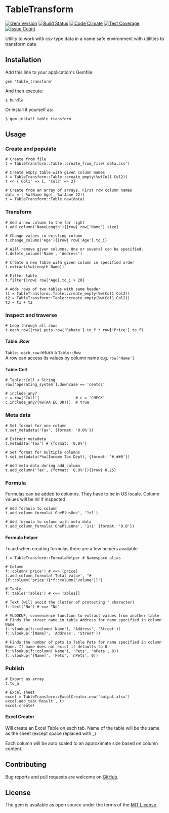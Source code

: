 # TableTransform
[![Gem Version](https://badge.fury.io/rb/table_transform.svg)](http://badge.fury.io/rb/table_transform)
[![Build Status](https://travis-ci.org/jonas-lantto/table_transform.svg)](https://travis-ci.org/jonas-lantto/table_transform)
[![Code Climate](https://codeclimate.com/github/jonas-lantto/table_transform/badges/gpa.svg)](https://codeclimate.com/github/jonas-lantto/table_transform)
[![Test Coverage](https://codeclimate.com/github/jonas-lantto/table_transform/badges/coverage.svg)](https://codeclimate.com/github/jonas-lantto/table_transform/coverage)
[![Issue Count](https://codeclimate.com/github/jonas-lantto/table_transform/badges/issue_count.svg)](https://codeclimate.com/github/jonas-lantto/table_transform)

Utility to work with csv type data in a name safe environment with utilities to transform data

## Installation

Add this line to your application's Gemfile:

    gem 'table_transform'

And then execute:

    $ bundle

Or install it yourself as:

    $ gem install table_transform

## Usage

### Create and populate

    # Create from file
    t = TableTransform::Table::create_from_file('data.csv')

    # Create empty table with given column names 
    t = TableTransform::Table::create_empty(%w(Col1 Col2))
    t << {'Col1' => 1, 'Col2' => 2}

    # Create from an array of arrays. First row column names
    data = [ %w(Name Age), %w(Jane 22)]
    t = TableTransform::Table.new(data)

### Transform
    # Add a new column to the far right
    t.add_column('NameLength'){|row| row['Name'].size}

    # Change values in existing column
    t.change_column('Age'){|row| row['Age'].to_i}
    
    # Will remove given columns. One or several can be specified.
    t.delete_column('Name', 'Address')
    
    # Create a new Table with given column in specified order
    t.extract(%w(Length Name))
    
    # Filter table 
    t.filter{|row| row['Age].to_i > 20}

    # Adds rows of two tables with same header
    t1 = TableTransform::Table::create_empty(%w(Col1 Col2))
    t2 = TableTransform::Table::create_empty(%w(Col1 Col2))
    t3 = t1 + t2

### Inspect and traverse
    # Loop through all rows
    t.each_row{|row| puts row['Rebate'].to_f * row['Price'].to_f}

#### Table::Row
`Table::each_row` return a `Table::Row`<br/>
A row can access its values by column name e.g. `row['Name']`

#### Table:Cell
    # Table::Cell < String
    row['operating_system'].downcase == 'centos'

    # include_any?
    c = row['Col1']                # c = 'CHECK'
    c.include_any?(%w(AA EC DD)))  # true

### Meta data    
    # Set format for one column
    t.set_metadata('Tax', {format: '0.0%'})
 
    # Extract metadata
    t.metadata['Tax'] # {format: '0.0%'}

    # Set format for multiple columns
    t.set_metadata(*%w(Income Tax Dept), {format: '#,##0'})
    
    # Add meta data during add_column
    t.add_column('Tax', {format: '0.0%'}){|row| 0.25}
    
### Formula
Formulas can be added to columns. They have to be in US locale. 
Column values will be nil if inspected

    # Add formula to column
    t.add_column_formula('OnePlusOne', '1+1')

    # Add formula to column with meta data
    t.add_column_formula('OnePlusOne', '1+1' {format: '0.0'})

#### Formula helper
To aid when creating formulas there are a few helpers available
    
    f = TableTransform::FormulaHelper # Namespace alias
    
    # Column
    f::column('price') # <=> [price]
    t.add_column_formula('Total value', "#{f::column('price')}*f::column('volume')}")

    # Table
    f::table('Table1') # <=> Table1[]
    
    # Text (will avoid the clutter of protecting " character)
    f::text('No') # <=> "No"
    
    # VLOOKUP, convenience function to extract values from another table
    # Finds the street name in table Address for name specified in column Name
    f::vlookup(f::column('Name'), 'Address', 'Street'))
    f::vlookup('[Name]', 'Address', 'Street'))

    # Finds the number of pets in Table Pets for name specified in column Name. If name does not exist it defaults to 0
    f::vlookup(f::column('Name'), 'Pets', 'nPets', 0))
    f::vlookup('[Name]', 'Pets', 'nPets', 0))


### Publish
    # Export as array
    t.to_a

    # Excel sheet
    excel = TableTransform::ExcelCreator.new('output.xlsx')
    excel.add_tab('Result', t)
    excel.create!

#### Excel Creator
Will create an Excel Table on each tab. Name of the table will be the same as the sheet (except space replaced
with _)

Each column will be auto scaled to an approximate size based on column content.
     
## Contributing

Bug reports and pull requests are welcome on [GitHub](https://github.com/jonas-lantto/table_transform).


## License

The gem is available as open source under the terms of the [MIT License](http://opensource.org/licenses/MIT).

